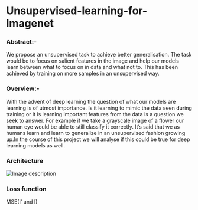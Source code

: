 # Unsupervised-learning-for-Imagenet
### Abstract:-
We propose an unsupervised task to achieve better generalisation. The task would be to focus on salient features in the image and help our models learn between what to focus on in data and what not to. This has been achieved by training on more samples in an unsupervised way.

### Overview:-
With the advent of deep learning the question of what our models are learning is of utmost importance. Is it learning to mimic the data seen during training or it is learning important features from the data is a question we seek to answer. For example if we take a grayscale image of a flower our human eye would be able to still classify it correctly. It’s said that we as humans learn and learn to generalize in an unsupervised fashion growing up.In the course of this project we will analyse if this could be true for deep learning models as well.

### Architecture
![Image description](/architecture_cml.jpeg)

### Loss function
MSE(I' and I)

